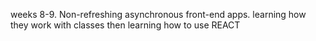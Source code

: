 weeks 8-9.  Non-refreshing asynchronous front-end apps.
learning how they work with classes then learning how to use REACT